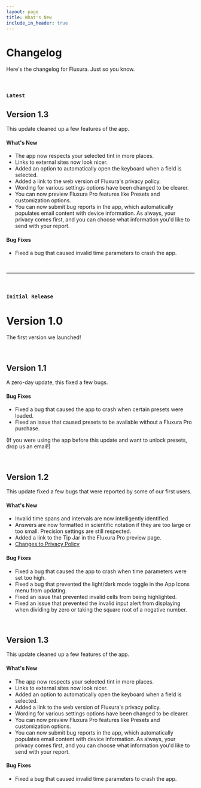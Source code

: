 ```yaml
---
layout: page
title: What's New
include_in_header: true
---
```


# Changelog
Here's the changelog for Fluxura. Just so you know.

<br>

### `Latest`
## **Version 1.3**
This update cleaned up a few features of the app.

#### What's New
- The app now respects your selected tint in more places.
- Links to external sites now look nicer.
- Added an option to automatically open the keyboard when a field is selected.
- Added a link to the web version of Fluxura's privacy policy.
- Wording for various settings options have been changed to be clearer.
- You can now preview Fluxura Pro features like Presets and customization options.
- You can now submit bug reports in the app, which automatically populates email content with device information. As always, your privacy comes first, and you can choose what information you'd like to send with your report.

#### Bug Fixes
- Fixed a bug that caused invalid time parameters to crash the app.

<br>

________
<br>

### `Initial Release`
# **Version 1.0**
The first version we launched!

<br>

## **Version 1.1**
A zero-day update, this fixed a few bugs.

#### Bug Fixes
- Fixed a bug that caused the app to crash when certain presets were loaded.
- Fixed an issue that caused presets to be available without a Fluxura Pro purchase. 

(If you were using the app before this update and want to unlock presets, drop us an email!)

<br>

## **Version 1.2**
This update fixed a few bugs that were reported by some of our first users.

#### What's New
- Invalid time spans and intervals are now intelligently identified.
- Answers are now formatted in scientific notation if they are too large or too small. Precision settings are still respected.
- Added a link to the Tip Jar in the Fluxura Pro preview page.
- [Changes to Privacy Policy](/fluxura-landing-page/privacypolicy/)

#### Bug Fixes
- Fixed a bug that caused the app to crash when time parameters were set too high.
- Fixed a bug that prevented the light/dark mode toggle in the App Icons menu from updating.
- Fixed an issue that prevented invalid cells from being highlighted.
- Fixed an issue that prevented the invalid input alert from displaying when dividing by zero or taking the square root of a negative number.

<br>

## **Version 1.3**
This update cleaned up a few features of the app.

#### What's New
- The app now respects your selected tint in more places.
- Links to external sites now look nicer.
- Added an option to automatically open the keyboard when a field is selected.
- Added a link to the web version of Fluxura's privacy policy.
- Wording for various settings options have been changed to be clearer.
- You can now preview Fluxura Pro features like Presets and customization options.
- You can now submit bug reports in the app, which automatically populates email content with device information. As always, your privacy comes first, and you can choose what information you'd like to send with your report.

#### Bug Fixes
- Fixed a bug that caused invalid time parameters to crash the app.

<br>
